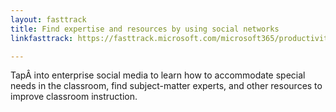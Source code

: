 ```yaml
---
layout: fasttrack
title: Find expertise and resources by using social networks
linkfasttrack: https://fasttrack.microsoft.com/microsoft365/productivitylibrary/Find-expertise-and-resources-by-using-social-networks 

---
```

TapÂ into enterprise social media to learn how to accommodate special needs in the classroom, find subject-matter experts, and other resources to improve classroom instruction.